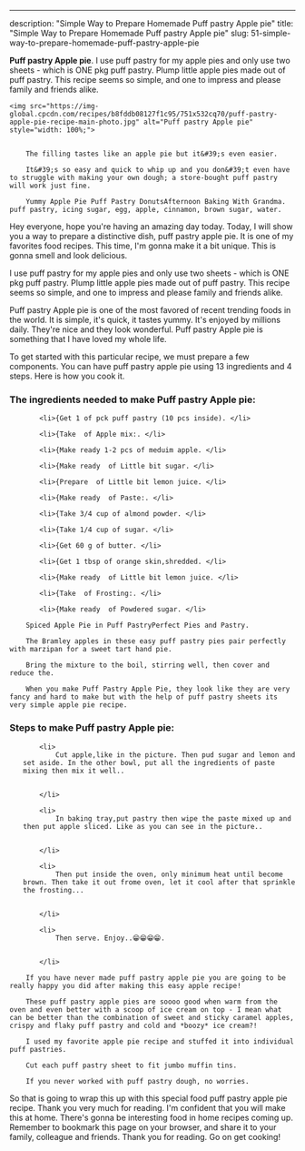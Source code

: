 ---
description: "Simple Way to Prepare Homemade Puff pastry Apple pie"
title: "Simple Way to Prepare Homemade Puff pastry Apple pie"
slug: 51-simple-way-to-prepare-homemade-puff-pastry-apple-pie

<p>
	<strong>Puff pastry Apple pie</strong>. 
	I use puff pastry for my apple pies and only use two sheets - which is ONE pkg puff pastry. Plump little apple pies made out of puff pastry. This recipe seems so simple, and one to impress and please family and friends alike.
</p>
<p>
	
	<img src="https://img-global.cpcdn.com/recipes/b8fddb08127f1c95/751x532cq70/puff-pastry-apple-pie-recipe-main-photo.jpg" alt="Puff pastry Apple pie" style="width: 100%;">
	
	
		The filling tastes like an apple pie but it&#39;s even easier.
	
		It&#39;s so easy and quick to whip up and you don&#39;t even have to struggle with making your own dough; a store-bought puff pastry will work just fine.
	
		Yummy Apple Pie Puff Pastry DonutsAfternoon Baking With Grandma. puff pastry, icing sugar, egg, apple, cinnamon, brown sugar, water.
	
</p>
<p>
	Hey everyone, hope you're having an amazing day today. Today, I will show you a way to prepare a distinctive dish, puff pastry apple pie. It is one of my favorites food recipes. This time, I'm gonna make it a bit unique. This is gonna smell and look delicious.
</p>
	
<p>
	I use puff pastry for my apple pies and only use two sheets - which is ONE pkg puff pastry. Plump little apple pies made out of puff pastry. This recipe seems so simple, and one to impress and please family and friends alike.
</p>
<p>
	Puff pastry Apple pie is one of the most favored of recent trending foods in the world. It is simple, it's quick, it tastes yummy. It's enjoyed by millions daily. They're nice and they look wonderful. Puff pastry Apple pie is something that I have loved my whole life.
</p>

<p>
To get started with this particular recipe, we must prepare a few components. You can have puff pastry apple pie using 13 ingredients and 4 steps. Here is how you cook it.
</p>

<h3>The ingredients needed to make Puff pastry Apple pie:</h3>

<ol>
	
		<li>{Get 1 of pck puff pastry (10 pcs inside). </li>
	
		<li>{Take  of Apple mix:. </li>
	
		<li>{Make ready 1-2 pcs of meduim apple. </li>
	
		<li>{Make ready  of Little bit sugar. </li>
	
		<li>{Prepare  of Little bit lemon juice. </li>
	
		<li>{Make ready  of Paste:. </li>
	
		<li>{Take 3/4 cup of almond powder. </li>
	
		<li>{Take 1/4 cup of sugar. </li>
	
		<li>{Get 60 g of butter. </li>
	
		<li>{Get 1 tbsp of orange skin,shredded. </li>
	
		<li>{Make ready  of Little bit lemon juice. </li>
	
		<li>{Take  of Frosting:. </li>
	
		<li>{Make ready  of Powdered sugar. </li>
	
</ol>
<p>
	
		Spiced Apple Pie in Puff PastryPerfect Pies and Pastry.
	
		The Bramley apples in these easy puff pastry pies pair perfectly with marzipan for a sweet tart hand pie.
	
		Bring the mixture to the boil, stirring well, then cover and reduce the.
	
		When you make Puff Pastry Apple Pie, they look like they are very fancy and hard to make but with the help of puff pastry sheets its very simple apple pie recipe.
	
</p>

<h3>Steps to make Puff pastry Apple pie:</h3>

<ol>
	
		<li>
			Cut apple,like in the picture. Then pud sugar and lemon and set aside. In the other bowl, put all the ingredients of paste mixing then mix it well..
			
			
		</li>
	
		<li>
			In baking tray,put pastry then wipe the paste mixed up and then put apple sliced. Like as you can see in the picture..
			
			
		</li>
	
		<li>
			Then put inside the oven, only minimum heat until become brown. Then take it out frome oven, let it cool after that sprinkle the frosting...
			
			
		</li>
	
		<li>
			Then serve. Enjoy..😁😁😁😁.
			
			
		</li>
	
</ol>

<p>
	
		If you have never made puff pastry apple pie you are going to be really happy you did after making this easy apple recipe!
	
		These puff pastry apple pies are soooo good when warm from the oven and even better with a scoop of ice cream on top - I mean what can be better than the combination of sweet and sticky caramel apples, crispy and flaky puff pastry and cold and *boozy* ice cream?!
	
		I used my favorite apple pie recipe and stuffed it into individual puff pastries.
	
		Cut each puff pastry sheet to fit jumbo muffin tins.
	
		If you never worked with puff pastry dough, no worries.
	
</p>

<p>
	So that is going to wrap this up with this special food puff pastry apple pie recipe. Thank you very much for reading. I'm confident that you will make this at home. There's gonna be interesting food in home recipes coming up. Remember to bookmark this page on your browser, and share it to your family, colleague and friends. Thank you for reading. Go on get cooking!
</p>
